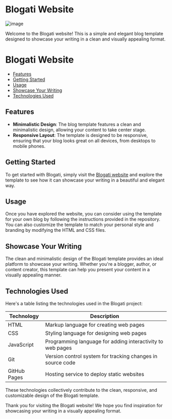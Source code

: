 # Blogati Website
![image](https://github.com/Aladdin-Elshamy/Blogati/assets/122921299/26ae21ba-9234-40a6-ac8c-84b8ff0e897a)

Welcome to the Blogati website! This is a simple and elegant blog template designed to showcase your writing in a clean and visually appealing format.

# Blogati Website

- [Features](#features)
- [Getting Started](#getting-started)
- [Usage](#usage)
- [Showcase Your Writing](#showcase-your-writing)
- [Technologies Used](#technologies-used)

## Features
- **Minimalistic Design**: The blog template features a clean and minimalistic design, allowing your content to take center stage.
- **Responsive Layout**: The template is designed to be responsive, ensuring that your blog looks great on all devices, from desktops to mobile phones.
  
## Getting Started
To get started with Blogati, simply visit the [Blogati website](https://aladdin-elshamy.github.io/Blogati/) and explore the template to see how it can showcase your writing in a beautiful and elegant way.

## Usage
Once you have explored the website, you can consider using the template for your own blog by following the instructions provided in the repository. You can also customize the template to match your personal style and branding by modifying the HTML and CSS files.

## Showcase Your Writing
The clean and minimalistic design of the Blogati template provides an ideal platform to showcase your writing. Whether you're a blogger, author, or content creator, this template can help you present your content in a visually appealing manner.

## Technologies Used
Here's a table listing the technologies used in the Blogati project:

| Technology     | Description                                  |
| -------------- | -------------------------------------------- |
| HTML           | Markup language for creating web pages       |
| CSS            | Styling language for designing web pages     |
| JavaScript     | Programming language for adding interactivity to web pages |
| Git            | Version control system for tracking changes in source code |
| GitHub Pages   | Hosting service to deploy static websites    |

These technologies collectively contribute to the clean, responsive, and customizable design of the Blogati template.

Thank you for visiting the Blogati website! We hope you find inspiration for showcasing your writing in a visually appealing format.
